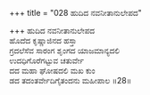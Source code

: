 +++
title = "028 ಹುದಿದ ನವನೀತಾನುಲೇಪದ"

+++
ಹುದಿದ ನವನೀತಾನುಲೇಪದ   
ಹೊದೆದ ಕೃಷ್ಣಾಜಿನದ ಹಸ್ತಾ  
ಗ್ರದಲೆಸೆವ ಸಾರಂಗ ಶೃಂಗದ ಯಾಜಮಾನ್ಯದಲಿ  
ಉದಧಿಗೊರೆಗಟ್ಟುವ ಚತುರ್ವೇ  
ದದ ಮಹಾ ಘೋಷದಲಿ ಮಖ ಕುಂ  
ಡದ ತದಂತರ್ವೇದಿಗೈತಂದನು ಮಹೀಪಾಲ    ॥28॥